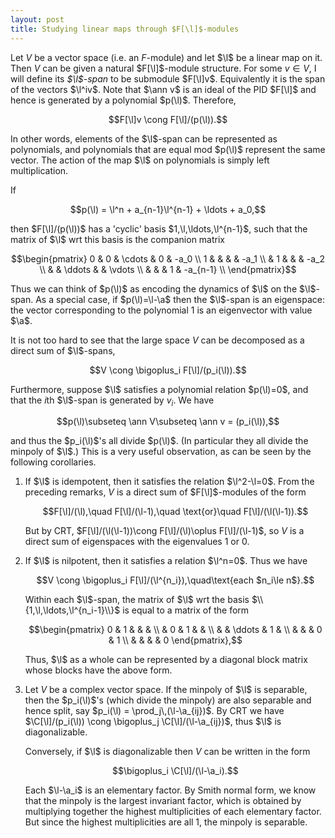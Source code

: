 ```yaml
---
layout: post
title: Studying linear maps through $F[\l]$-modules
---
```


Let $V$ be a vector space (i.e. an $F$-module) and let $\l$ be a
linear map on it. Then $V$ can be given a natural $F[\l]$-module
structure. For some $v\in V$, I will define its *$\l$-span* to be
submodule $F[\l]v$. Equivalently it is the span of the vectors $\l^iv$. Note that $\ann v$ is an ideal of the PID $F[\l]$ and hence
is generated by a polynomial $p(\l)$. Therefore,

$$F[\l]v \cong F[\l]/(p(\l)).$$

In other words, elements of the $\l$-span can be represented as
polynomials, and polynomials that are equal mod $p(\l)$ represent the
same vector. The action of the map $\l$ on polynomials is simply left
multiplication.

If

$$p(\l) = \l^n + a_{n-1}\l^{n-1} + \ldots + a_0,$$

then $F[\l]/(p(\l))$ has a 'cyclic' basis $1,\l,\ldots,\l^{n-1}$, such
that the matrix of $\l$ wrt this basis is the companion matrix

$$\begin{pmatrix}
0 & 0 & \cdots & 0 & -a_0     \\
1 &   &        &   & -a_1     \\
  & 1 &        &   & -a_2     \\
  &   & \ddots &   & \vdots   \\
  &   &        & 1 & -a_{n-1} \\
\end{pmatrix}$$

Thus we can think of $p(\l)$ as encoding the dynamics of $\l$ on the
$\l$-span. As a special case, if $p(\l)=\l-\a$ then the $\l$-span is
an eigenspace: the vector corresponding to the polynomial 1 is an
eigenvector with value $\a$.

It is not too hard to see that the large space $V$ can be decomposed
as a direct sum of $\l$-spans,

$$V \cong \bigoplus_i F[\l]/(p_i(\l)).$$

Furthermore, suppose $\l$ satisfies a polynomial relation $p(\l)=0$,
and that the $i$th $\l$-span is generated by $v_i$. We have

$$p(\l)\subseteq \ann V\subseteq \ann v = (p_i(\l)),$$

and thus the $p_i(\l)$'s all divide $p(\l)$. (In particular they all
divide the minpoly of $\l$.) This is a very useful observation, as can
be seen by the following corollaries.

1. If $\l$ is idempotent, then it satisfies the relation
   $\l^2-\l=0$. From the preceding remarks, $V$ is a direct sum of
   $F[\l]$-modules of the form

   $$F[\l]/(\l),\quad F[\l]/(\l-1),\quad \text{or}\quad F[\l]/(\l(\l-1)).$$

   But by CRT, $F[\l]/(\l(\l-1))\cong F[\l]/(\l)\oplus F[\l]/(\l-1)$,
   so $V$ is a direct sum of eigenspaces with the eigenvalues 1 or 0.

2. If $\l$ is nilpotent, then it satisfies a relation $\l^n=0$. Thus
   we have

   $$V \cong \bigoplus_i F[\l]/(\l^{n_i}),\quad\text{each $n_i\le n$}.$$

   Within each $\l$-span, the matrix of $\l$ wrt the basis
   $\\{1,\l,\ldots,\l^{n_i-1}\\}$ is equal to a matrix of the form

   $$\begin{pmatrix}
   0 & 1 &        &   &   \\
     & 0 & 1      &   &   \\
     &   & \ddots & 1 &   \\
     &   &        & 0 & 1 \\
     &   &        &   & 0
   \end{pmatrix},$$

   Thus, $\l$ as a whole can be represented by a diagonal block matrix
   whose blocks have the above form.

3. Let $V$ be a complex vector space. If the minpoly of $\l$ is
   separable, then the $p_i(\l)$'s (which divide the minpoly) are also
   separable and hence split, say $p_i(\l) =
   \prod_j\,(\l-\a_{ij})$. By CRT we have $\C[\l]/(p_i(\l)) \cong
   \bigoplus_j \C[\l]/(\l-\a_{ij})$, thus $\l$ is diagonalizable.

   Conversely, if $\l$ is diagonalizable then $V$ can be written in
   the form

   $$\bigoplus_i \C[\l]/(\l-\a_i).$$

   Each $\l-\a_i$ is an elementary factor. By Smith normal form, we
   know that the minpoly is the largest invariant factor, which is
   obtained by multiplying together the highest multiplicities of each
   elementary factor. But since the highest multiplicities are all 1,
   the minpoly is separable.